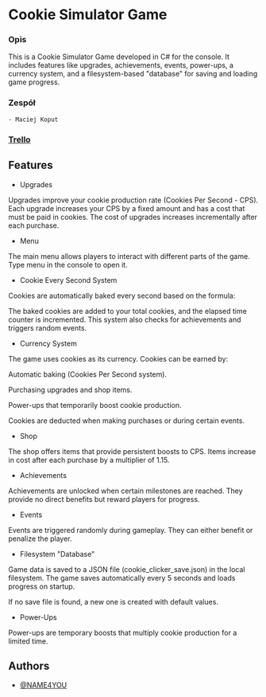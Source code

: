 # Cookie Simulator Game

### Opis

This is a Cookie Simulator Game developed in C# for the console. It includes features like upgrades, achievements, events, power-ups, a currency system, and a filesystem-based "database" for saving and loading game progress.

### Zespół    
    - Maciej Koput
### [Trello](https://trello.com/invite/b/6735d15a39a2a9b0d2263db5/ATTI41dcf37bd5f85e6802fbd618b34f3e9a3AB6F92C/cookie-tbd-simulator)

## Features

- Upgrades

Upgrades improve your cookie production rate (Cookies Per Second - CPS). Each upgrade increases your CPS by a fixed amount and has a cost that must be paid in cookies. The cost of upgrades increases incrementally after each purchase.

- Menu

The main menu allows players to interact with different parts of the game. Type menu in the console to open it.

- Cookie Every Second System

Cookies are automatically baked every second based on the formula:

The baked cookies are added to your total cookies, and the elapsed time counter is incremented. This system also checks for achievements and triggers random events.

- Currency System

The game uses cookies as its currency. Cookies can be earned by:

Automatic baking (Cookies Per Second system).

Purchasing upgrades and shop items.

Power-ups that temporarily boost cookie production.

Cookies are deducted when making purchases or during certain events.

- Shop

The shop offers items that provide persistent boosts to CPS. Items increase in cost after each purchase by a multiplier of 1.15.

- Achievements

Achievements are unlocked when certain milestones are reached. They provide no direct benefits but reward players for progress.

- Events

Events are triggered randomly during gameplay. They can either benefit or penalize the player.

- Filesystem "Database"

Game data is saved to a JSON file (cookie_clicker_save.json) in the local filesystem. The game saves automatically every 5 seconds and loads progress on startup.

If no save file is found, a new one is created with default values.

- Power-Ups

Power-ups are temporary boosts that multiply cookie production for a limited time.

## Authors

- [@NAME4YOU](https://github.com/NAME4YOU)
